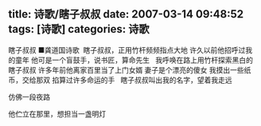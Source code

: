 title: 诗歌/瞎子叔叔
date: 2007-03-14 09:48:52
tags: [诗歌]
categories: 诗歌
---
  瞎子叔叔
   ■龚道国诗歌&nbsp;
  瞎子叔叔，正用竹杆频频指点大地
   许久以前他招呼过我的童年
   他可是一个盲鼓手，说书匠，算命先生
  &nbsp;
  我呼唤在路上用竹杆探索黑白的
   瞎子叔叔
  许多年前他离家百里当了上门女婿
   妻子是个漂亮的傻女
  我摸出一些纸币，交给那双
   掐算过许多命运的手
  &nbsp;
  瞎子叔叔叫出我的名字，望着我走远
 <!-- more --> 仿佛一段夜路
   他伫立在那里，想担当一盏明灯
